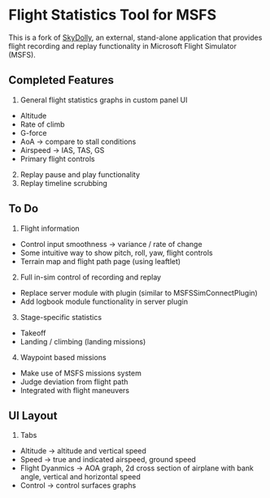 # Flight Statistics Tool for MSFS

This is a fork of [SkyDolly](SkyDolly.md), an external, stand-alone application that provides flight recording and replay functionality in Microsoft Flight Simulator (MSFS).

## Completed Features

1. General flight statistics graphs in custom panel UI
 - Altitude
 - Rate of climb
 - G-force
 - AoA -> compare to stall conditions
 - Airspeed -> IAS, TAS, GS
 - Primary flight controls
2. Replay pause and play functionality
3. Replay timeline scrubbing 

## To Do

1. Flight information
 - Control input smoothness -> variance / rate of change 
 - Some intuitive way to show pitch, roll, yaw, flight controls
 - Terrain map and flight path page (using leaftlet)

2. Full in-sim control of recording and replay
 - Replace server module with plugin (similar to MSFSSimConnectPlugin)
 - Add logbook module functionality in server plugin 

3. Stage-specific statistics
 - Takeoff
 - Landing / climbing (landing missions)

4. Waypoint based missions
 - Make use of MSFS missions system
 - Judge deviation from flight path
 - Integrated with flight maneuvers 

## UI Layout

1. Tabs
 - Altitude -> altitude and vertical speed
 - Speed -> true and indicated airspeed, ground speed
 - Flight Dyanmics -> AOA graph, 2d cross section of airplane with bank angle, vertical and horizontal speed
 - Control -> control surfaces graphs